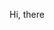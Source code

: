 Hi, there



<!---
heronvondralbra/heronvondralbra is a ✨ special ✨ repository because its `README.md` (this file) appears on your GitHub profile.
You can click the Preview link to take a look at your changes.
--->
